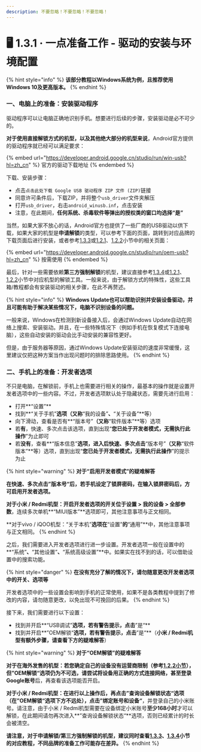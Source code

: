 ```yaml
---
description: 不要忽略！不要忽略！不要忽略！
---
```


# 🖥 1.3.1 · 一点准备工作 - 驱动的安装与环境配置

{% hint style="info" %}
**该部分教程以Windows系统为例，且推荐使用Windows 10及更高版本。**
{% endhint %}

### 一、电脑上的准备：安装驱动程序

驱动程序可以让电脑正确地识别手机。想要进行后续的步骤，安装驱动是必不可少的。

**对于使用直接解锁方式的机型，以及其他绝大部分的机型来说**，Android官方提供的驱动程序就已经可以满足要求：

{% embed url="https://developer.android.google.cn/studio/run/win-usb?hl=zh_cn" %}
官方的驱动下载地址
{% endembed %}

下载、安装步骤：

* 点击`点击此处下载 Google USB 驱动程序 ZIP 文件 (ZIP)`链接
* 同意许可条件后，下载ZIP，并将整个`usb_driver`文件夹解压
* 打开`usb_driver`，右击`android_winusb.inf`，点击安装
* 注意，在此期间，**任何系统、杀毒软件等弹出的授权类的窗口均选择“是”**

当然，如果大家不放心的话，Android官方也提供了一些厂商的USB驱动以供下载，如果大家的机型是**申请解锁**的类型，可以参考下面的页面，跳转到对应品牌的下载页面后进行安装，或者参考[1.3.3](apply.md)或[1.2.1](../check\_qualification/for\_domestic\_models.md)、[1.2.2](../check\_qualification/for\_global\_models.md)小节中的相关页面：

{% embed url="https://developer.android.google.cn/studio/run/oem-usb?hl=zh_cn" %}
按需使用
{% endembed %}

最后，针对一些需要依赖**第三方强制解锁**的机型，建议直接参考[1.](../check\_qualification/for\_domestic\_models.md)[3.4](crack.md)或[1.2.1](../check\_qualification/for\_domestic\_models.md)、[1.2.2](../check\_qualification/for\_global\_models.md)小节中对应机型的解锁工具。一般来说，由于解锁方式的特殊性，这些工具箱/教程都会有安装驱动的相关步骤，在此不再赘述。

{% hint style="info" %}
**Windows Update也可以帮助识别并安装设备驱动，并且可能有助于解决某些情况下，电脑不识别设备的问题。**

一般来说，Windows在检测到新设备接入后，会通过Windows Update自动在网络上搜索、安装驱动。并且，在一些特殊情况下（例如手机在恢复模式下连接电脑），这些自动安装的驱动会比手动安装的兼容性更好。

但是，由于服务器等原因，通过Windows Update安装驱动的速度非常缓慢，这里建议仅把这种方案当作出现问题时的排除思路使用。
{% endhint %}

### 二、手机上的准备：开发者选项

不只是电脑，在解锁前，手机上也需要进行相关的操作，最基本的操作就是设置开发者选项中的一些内容。不过，开发者选项默认处于隐藏状态，需要先进行启用：

* 打开**“设置”**
* 找到**“关于手机”**选项（又称**“我的设备”**、**“关于设备”**等）
* 向下滑动，查看是否有**“版本号”**（又称**“软件版本”**等）选项
* 若**有**，快速、多次点击该选项，直到出现“**您已处于开发者模式，无需执行此操作**”为止即可
* 若**没有**，查看**“版本信息”**选项，进入后快速、多次点击**“版本号”**（又称**“软件版本”**等）选项，直到出现“**您已处于开发者模式，无需执行此操作**”的提示为止

{% hint style="warning" %}
**对于“启用开发者模式”的疑难解答**

**在快速、多次点击”版本号“后，若手机设定了锁屏密码，在输入锁屏密码后，方可启用开发者选项。**

**对于小米 / Redmi机型：**开启开发者选项的开关位于**设置 > 我的设备 > 全部参数**，连续多次单机**“MIUI版本”**选项即可，其他注意事项与正文相同。

**对于vivo / iQOO机型：“关于本机”**选项在**“设置”**的**“通用”**中，其他注意事项与正文相同。
{% endhint %}

之后，我们需要进入开发者选项进行进一步设置。开发者选项一般在设置中的**“系统”**、**“其他设置”**、**“系统高级设置”**中。如果实在找不到的话，可以借助设置中的搜索功能。

{% hint style="danger" %}
**在没有充分了解的情况下，请勿随意更改开发者选项中的开关、选项等**

开发者选项中的一些设置会影响到手机的正常使用，如果不是各类教程中提到了修改的内容，请勿随意更改，以免出现不可挽回的后果。
{% endhint %}

接下来，我们需要进行以下设置：

* 找到并开启**“USB调试”**选项，若有警告提示，点击**”是“**
* 找到并开启**”OEM解锁“**选项，若有警告提示，点击**”是“**（**小米 / Redmi机型有额外步骤，请查看下方的疑难解答**）

{% hint style="warning" %}
**对于“OEM解锁”的疑难解答**

**对于在海外发售的机型：**若您确定自己的设备没有运营商限制（参考[1.2.2小节](../check\_qualification/for\_global\_models.md)），但**”OEM解锁“**选项仍为不可选，请尝试**将设备用正确的方式连接网络，甚至登录Google账号**后，再查看该选项能否开启。

**对于小米 / Redmi机型：**在进行以上操作后，再点击**”查询设备解锁状态“**选项（在**”OEM解锁“**选项下方不远处），点击**”绑定账号和设备“**，并登录自己的小米账号。请注意，由于小米 / Redmi机型需要在设备绑定小米账号**至少168小时**才可以解锁，在此期间请勿再次进入**”查询设备解锁状态“**选项，否则已经累计的时长会被清空。

**请注意，对于申请解锁/第三方强制解锁的机型，建议同时查看**[**1.3.3**](apply.md)**、**[**1.3.4**](crack.md)**小节的对应教程，不同品牌的准备工作可能存在差异。**
{% endhint %}

